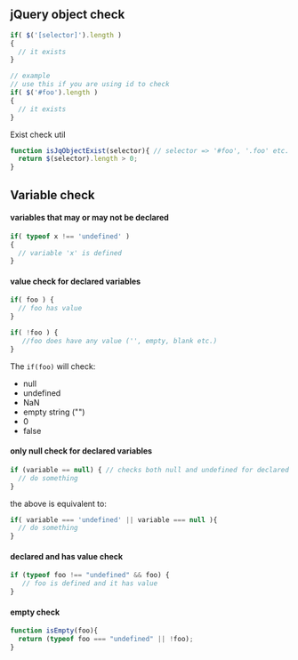 ## jQuery object check
```js
if( $('[selector]').length )
{
  // it exists
}

// example
// use this if you are using id to check
if( $('#foo').length )
{
  // it exists
}
```

Exist check util
```js
function isJqObjectExist(selector){ // selector => '#foo', '.foo' etc.
  return $(selector).length > 0;
}
```

## Variable check
#### variables that may or may not be declared
```js
if( typeof x !== 'undefined' )
{
  // variable 'x' is defined
}
```

#### value check for declared variables
```js
if( foo ) {
  // foo has value
}

if( !foo ) {
   //foo does have any value ('', empty, blank etc.)
}
```
The `if(foo)` will check:
* null
* undefined
* NaN
* empty string ("")
* 0
* false

#### only null check for declared variables
```js
if (variable == null) { // checks both null and undefined for declared variables
  // do something 
}
```
the above is equivalent to:
```js
if( variable === 'undefined' || variable === null ){
  // do something 
}
```

#### declared and has value check
```js
if (typeof foo !== "undefined" && foo) {
   // foo is defined and it has value 
}
```

#### empty check
```js
function isEmpty(foo){
  return (typeof foo === "undefined" || !foo);
}
```

